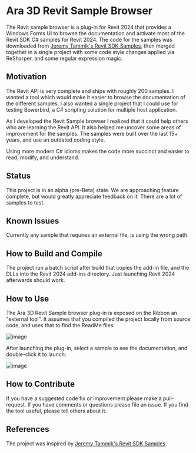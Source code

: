 # Ara 3D Revit Sample Browser

The Revit sample browser is a plug-in for Revit 2024 that provides a Windows Forms UI to browse the documentation and activate most of the Revit SDK C# samples for Revit 2024. 
The code for the samples was downloaded from [Jeremy Tammik's Revit SDK Samples](https://github.com/jeremytammik/RevitSdkSamples), then merged together in a single project
with some code style changes applied via ReSharper, and some regular expression magic.   

## Motivation 

The Revit API is very complete and ships with roughly 200 samples. I wanted a tool which would make it easier to browse the documentation of the different samples. 
I also wanted a single project that I could use for testing Bowerbird, a C# scripting solution for multiple host application.  

As I developed the Revit Sample browser I realized that it could help others who are learning the Revit API. It also helped me uncover some areas of improvement 
for the samples. The samples were built over the last 15+ years, and use an outdated coding style.

Using more modern C# idioms makes the code more succinct and easier to read, modify, and understand. 

## Status

This project is in an alpha (pre-Beta) state. We are approaching feature complete, but would greatly appreciate feedback on it. 
There are a lot of samples to test. 

## Known Issues

Currently any sample that requires an external file, is using the wrong path. 

## How to Build and Compile 

The project run a batch script after build that copies the add-in file, and the DLLs into the Revit 2024 add-ins directory.
Just launching Revit 2024 afterwards should work. 

## How to Use

The Ara 3D Revit Sample browser plug-in is exposed on the Ribbon an "external tool". 
It assumes that you compiled the project locally from source code, and uses that to find the ReadMe files.  

![image](https://github.com/ara3d/revit-sample-browser/assets/1759994/aef71eab-555c-4a96-86c9-916bd20ccc02)

After launching the plug-in, select a sample to see the documentation, and double-click it to launch: 

![image](https://github.com/ara3d/revit-sample-browser/assets/1759994/f3261c95-d7d2-4431-addc-3968cf0b7a30)

## How to Contribute 

If you have a suggested code fix or improvement please make a pull-request. 
If you have comments or questions please file an issue. 
If you find the tool useful, please tell others about it.

## References 

The project was inspired by [Jeremy Tammik's Revit SDK Samples](https://github.com/jeremytammik/RevitSdkSamples). 
